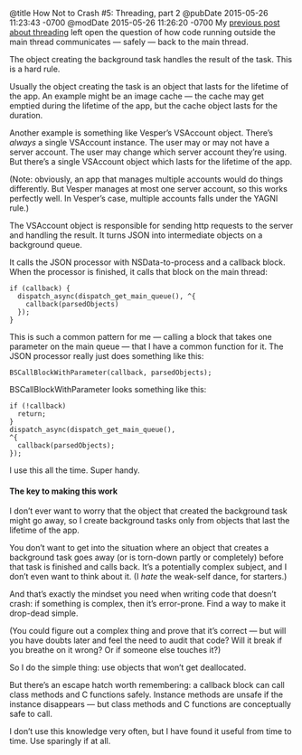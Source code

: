 @title How Not to Crash #5: Threading, part 2
@pubDate 2015-05-26 11:23:43 -0700
@modDate 2015-05-26 11:26:20 -0700
My <a href="http://inessential.com/2015/05/22/how_not_to_crash_4_threading">previous post about threading</a> left open the question of how code running outside the main thread communicates — safely — back to the main thread.

The object creating the background task handles the result of the task. This is a hard rule.

Usually the object creating the task is an object that lasts for the lifetime of the app. An example might be an image cache — the cache may get emptied during the lifetime of the app, but the cache object lasts for the duration.

Another example is something like Vesper’s VSAccount object. There’s *always* a single VSAccount instance. The user may or may not have a server account. The user may change which server account they’re using. But there’s a single VSAccount object which lasts for the lifetime of the app.

(Note: obviously, an app that manages multiple accounts would do things differently. But Vesper manages at most one server account, so this works perfectly well. In Vesper’s case, multiple accounts falls under the YAGNI rule.)

The VSAccount object is responsible for sending http requests to the server and handling the result. It turns JSON into intermediate objects on a background queue.

It calls the JSON processor with NSData-to-process and a callback block. When the processor is finished, it calls that block on the main thread:

<code>if (callback) {</code><br />
<code>&nbsp;&nbsp;dispatch\_async(dispatch\_get\_main\_queue(), ^{</code><br />
<code>&nbsp;&nbsp;&nbsp;&nbsp;callback(parsedObjects)</code><br />
<code>&nbsp;&nbsp;});</code><br />
<code>}</code>

This is such a common pattern for me — calling a block that takes one parameter on the main queue — that I have a common function for it. The JSON processor really just does something like this:

<code>BSCallBlockWithParameter(callback, parsedObjects);</code>

BSCallBlockWithParameter looks something like this:

<code>if (!callback)</code><br />
<code>&nbsp;&nbsp;return;</code><br />
<code>}</code><br />
<code>dispatch\_async(dispatch\_get\_main\_queue(), ^{</code><br />
<code>&nbsp;&nbsp;callback(parsedObjects);</code><br />
<code>});</code>

I use this all the time. Super handy.

#### The key to making this work

I don’t ever want to worry that the object that created the background task might go away, so I create background tasks only from objects that last the lifetime of the app.

You don’t want to get into the situation where an object that creates a background task goes away (or is torn-down partly or completely) before that task is finished and calls back. It’s a potentially complex subject, and I don’t even want to think about it. (I *hate* the weak-self dance, for starters.)

And that’s exactly the mindset you need when writing code that doesn’t crash: if something is complex, then it’s error-prone. Find a way to make it drop-dead simple.

(You could figure out a complex thing and prove that it’s correct — but will you have doubts later and feel the need to audit that code? Will it break if you breathe on it wrong? Or if someone else touches it?)

So I do the simple thing: use objects that won’t get deallocated.

But there’s an escape hatch worth remembering: a callback block can call class methods and C functions safely. Instance methods are unsafe if the instance disappears — but class methods and C functions are conceptually safe to call.

I don’t use this knowledge very often, but I have found it useful from time to time. Use sparingly if at all.
